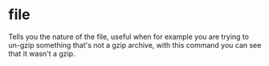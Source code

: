 
# file

Tells you the nature of the file, useful when for example you are trying to un-gzip something that's not a gzip archive, with this command you can see that it wasn't a gzip.